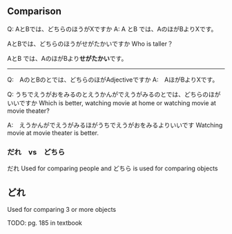 
## Comparison
Q: AとBでは、どちらのほうがXですか
A: A とB では、AのほがBよりXです。

AとBでは、どちらのほうがせがたかいですか
Who is taller？

AとB では、AのほがBより**せがたかい**です。

---

Q:　AのとBのとでは、どちらのほがAdjectiveですか
A:　AほがBよりXです。

Q: うちでえうがおをみるのとえうかんがでえうがみるのとでは、どちらのほがいいですか 
Which is better, watching movie at home or watching movie at movie theater?

A:　えうかんがでえうがみるほがうちでえうがおをみるよりいいです
Watching movie at movie theater is better.

### だれ　vs　どちら
だれ Used for comparing people and どちら is used for comparing objects
## どれ
Used for comparing 3 or more objects

TODO: pg. 185 in textbook



